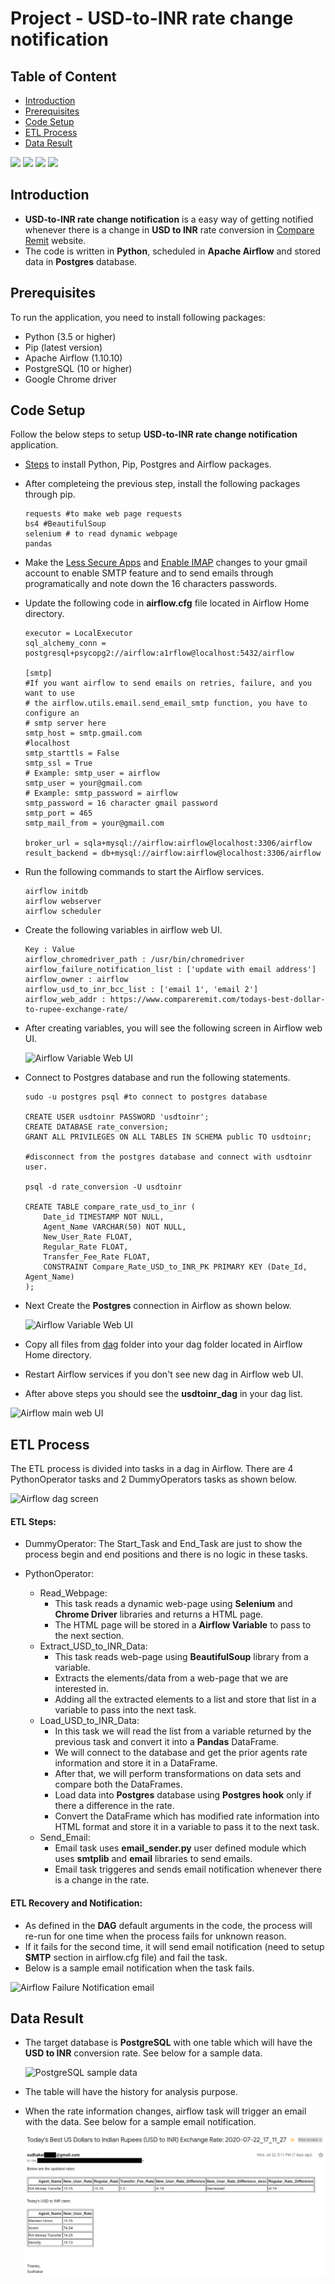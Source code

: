# Project - USD-to-INR rate change notification

## Table of Content

- [Introduction](#introduction)
- [Prerequisites](#prerequisites)
- [Code Setup](#code-setup)
- [ETL Process](#etl-process)
- [Data Result](#data-result)

![](https://img.shields.io/badge/python-3.5%20%7C%203.6%20%7C%203.7-blue) ![](https://img.shields.io/badge/Airflow-1.10.10-brightgreen) ![](https://img.shields.io/badge/Postgres-10%20%7C%2011%20%7C%2012-orange) ![](https://img.shields.io/badge/license-BSD-green)
## Introduction
-  **USD-to-INR rate change notification** is a easy way of  getting notified whenever there is a change in **USD to INR** rate conversion in [Compare Remit](https://www.compareremit.com/todays-best-dollar-to-rupee-exchange-rate/) website.
- The code is written in **Python**, scheduled in **Apache Airflow** and stored data in **Postgres** database.

## Prerequisites

To run the application, you need to install following packages:
- Python (3.5 or higher)
- Pip (latest version)
- Apache Airflow (1.10.10)
- PostgreSQL (10 or higher)
- Google Chrome driver



## Code Setup
Follow the below steps to setup **USD-to-INR rate change notification** application.
- <a href ='https://medium.com/@taufiq_ibrahim/apache-airflow-installation-on-ubuntu-ddc087482c14' > Steps</a> to install Python, Pip, Postgres and Airflow packages.
- After completeing the previous step, install the following packages through pip.
  ```
  requests #to make web page requests
  bs4 #BeautifulSoup
  selenium # to read dynamic webpage
  pandas
  ```
- Make the [Less Secure Apps](https://support.google.com/accounts/answer/6010255) and [Enable IMAP](https://support.google.com/mail/answer/7126229?hl=en) changes to your gmail account to enable SMTP feature and to send emails through programatically and note down the 16 characters passwords.

- Update the following code in **airflow.cfg** file located in Airflow Home directory.
  ```
  executor = LocalExecutor
  sql_alchemy_conn = postgresql+psycopg2://airflow:a1rflow@localhost:5432/airflow

  [smtp]
  #If you want airflow to send emails on retries, failure, and you want to use
  # the airflow.utils.email.send_email_smtp function, you have to configure an
  # smtp server here
  smtp_host = smtp.gmail.com
  #localhost
  smtp_starttls = False
  smtp_ssl = True
  # Example: smtp_user = airflow
  smtp_user = your@gmail.com
  # Example: smtp_password = airflow
  smtp_password = 16 character gmail password
  smtp_port = 465
  smtp_mail_from = your@gmail.com

  broker_url = sqla+mysql://airflow:airflow@localhost:3306/airflow
  result_backend = db+mysql://airflow:airflow@localhost:3306/airflow
  ```
- Run the following commands to start the Airflow services.
  ```
  airflow initdb
  airflow webserver
  airflow scheduler
  ```
- Create the following variables in airflow web UI.
  ```
  Key : Value
  airflow_chromedriver_path : /usr/bin/chromedriver
  airflow_failure_notification_list : ['update with email address']
  airflow_owner : airflow
  airflow_usd_to_inr_bcc_list : ['email 1', 'email 2']
  airflow_web_addr : https://www.compareremit.com/todays-best-dollar-to-rupee-exchange-rate/
  ```
- After creating variables, you will see the following screen in Airflow web UI.
  
  <img src='https://github.com/sudhakar12161/Project-USD-to-INR-rate-conversion/blob/master/pictures/airflow_variables.png' alt='Airflow Variable Web UI' />

- Connect to Postgres database and run the following statements.
  ```
  sudo -u postgres psql #to connect to postgres database
  
  CREATE USER usdtoinr PASSWORD 'usdtoinr';
  CREATE DATABASE rate_conversion;
  GRANT ALL PRIVILEGES ON ALL TABLES IN SCHEMA public TO usdtoinr;

  #disconnect from the postgres database and connect with usdtoinr user.

  psql -d rate_conversion -U usdtoinr 

  CREATE TABLE compare_rate_usd_to_inr (
	  Date_id TIMESTAMP NOT NULL, 
	  Agent_Name VARCHAR(50) NOT NULL, 
	  New_User_Rate FLOAT, 
	  Regular_Rate FLOAT, 
	  Transfer_Fee_Rate FLOAT, 
	  CONSTRAINT Compare_Rate_USD_to_INR_PK PRIMARY KEY (Date_Id, Agent_Name)
  );
  ```
- Next Create the **Postgres** connection in Airflow as shown below.

  <img src='https://github.com/sudhakar12161/Project-USD-to-INR-rate-conversion/blob/master/pictures/airflow_postgres_conn.png' alt='Airflow Variable Web UI' />

- Copy all files from [dag](https://github.com/sudhakar12161/Project-USD-to-INR-rate-conversion/tree/master/dag) folder into your dag folder located in Airflow Home directory.

- Restart Airflow services if you don't see new dag in Airflow web UI.

- After above steps you should see the **usdtoinr_dag** in your dag list.
<img src='https://github.com/sudhakar12161/Project-USD-to-INR-rate-conversion/blob/master/pictures/airflow_main_screen.png' alt='Airflow main web UI' />



## ETL Process
The ETL process is divided into tasks in a dag in Airflow. There are 4 PythonOperator tasks and 2 DummyOperators tasks as shown below.

<img src='https://github.com/sudhakar12161/Project-USD-to-INR-rate-conversion/blob/master/pictures/airflow_dag.png' alt='Airflow dag screen' />

#### ETL Steps:

- DummyOperator: The Start_Task and End_Task are just to show the process begin and end positions and there is no logic in these tasks.

- PythonOperator:
  - Read_Webpage:
    - This task reads a dynamic web-page using **Selenium** and **Chrome Driver** libraries and returns a HTML page. 
    - The HTML page will be stored in a **Airflow Variable** to pass to the next section.
  - Extract_USD_to_INR_Data:
    - This task reads web-page using **BeautifulSoup** library from a variable.
    - Extracts the elements/data from a web-page that we are interested in.
    - Adding all the extracted elements to a list and store that list in a variable to pass into the next task.
  - Load_USD_to_INR_Data:
    - In this task we will read the list from a variable returned by the previous task and convert it into a **Pandas** DataFrame.
    - We will connect to the database and get the prior agents rate information and store it in a DataFrame.
    - After that, we will perform transformations on data sets and compare both the DataFrames.
    - Load data into **Postgres** database using **Postgres hook** only if there a difference in the rate.
    - Convert the DataFrame which has modified rate information into HTML format and store it in a variable to pass it to the next task. 
  - Send_Email:
    - Email task uses **email_sender.py** user defined module which uses **smtplib** and **email** libraries to send emails.
    - Email task triggeres and sends email notification whenever there is a change in the rate.

#### ETL Recovery and Notification:
- As defined in the **DAG** default arguments in the code, the process will re-run for one time when the process fails for unknown reason. 
- If it fails for the second time, it will send email notification (need to setup **SMTP** section in airflow.cfg file) and fail the task.
- Below is a sample email notification when the task fails.

 <img src='https://github.com/sudhakar12161/Project-USD-to-INR-rate-conversion/blob/master/pictures/airflow_failure_notification.png' alt = 'Airflow Failure Notification email' />

## Data Result
- The target database is **PostgreSQL** with one table which will have the **USD to INR** conversion rate. See below for a sample data.

   <img src='https://github.com/sudhakar12161/Project-USD-to-INR-rate-conversion/blob/master/pictures/airflow_sample_table_data.png' alt = 'PostgreSQL sample data' />
- The table will have the history for analysis purpose.
- When the rate information changes, airflow task will trigger an email with the data. See below for a sample email notification.

   <img src='https://github.com/sudhakar12161/Project-USD-to-INR-rate-conversion/blob/master/pictures/airflow_email_result.png' alt = 'USDtoINR email result' />



